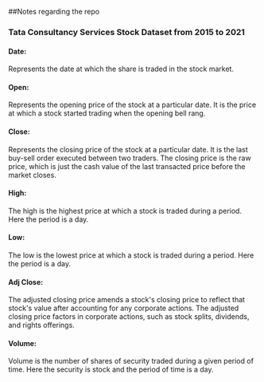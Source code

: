 ##Notes regarding the repo

### Tata Consultancy Services Stock Dataset from 2015 to 2021

#### Date:
Represents the date at which the share is traded in the stock market.

#### Open:
Represents the opening price of the stock at a particular date.
It is the price at which a stock started trading when the opening bell rang.

#### Close:
Represents the closing price of the stock at a particular date.
It is the last buy-sell order executed between two traders.
The closing price is the raw price, which is just the cash value of the last transacted price before the market closes.

#### High:
The high is the highest price at which a stock is traded during a period. Here the period is a day.

#### Low:
The low is the lowest price at which a stock is traded during a period. Here the period is a day.

#### Adj Close:
The adjusted closing price amends a stock's closing price to reflect that stock's value after accounting for any corporate actions.
The adjusted closing price factors in corporate actions, such as stock splits, dividends, and rights offerings.

#### Volume:
Volume is the number of shares of security traded during a given period of time.
Here the security is stock and the period of time is a day.